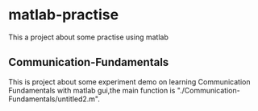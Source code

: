 # matlab-practise
  This a project about some practise using matlab
## Communication-Fundamentals
  This is project about some experiment demo on learning Communication Fundamentals with matlab gui,the main function is "./Communication-Fundamentals/untitled2.m".
  



